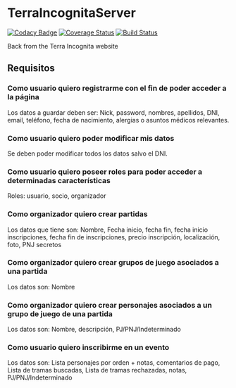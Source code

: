 # TerraIncognitaServer
[![Codacy Badge](https://api.codacy.com/project/badge/Grade/45a732454fbf4bd59a39f0bf7d96d3d0)](https://www.codacy.com/app/albertinizao/TerraIncognitaServer?utm_source=github.com&amp;utm_medium=referral&amp;utm_content=albertinizao/TerraIncognitaServer&amp;utm_campaign=Badge_Grade)
[![Coverage Status](https://coveralls.io/repos/github/albertinizao/TerraIncognitaServer/badge.svg)](https://coveralls.io/github/albertinizao/TerraIncognitaServer)
[![Build Status](https://travis-ci.org/albertinizao/TerraIncognitaServer.svg?branch=master)](https://travis-ci.org/albertinizao/TerraIncognitaServer)

Back from the Terra Incognita website

## Requisitos
### Como usuario quiero registrarme con el fin de poder acceder a la página
Los datos a guardar deben ser: Nick, password, nombres, apellidos, DNI, email, teléfono, fecha de nacimiento, alergias o asuntos médicos relevantes.

### Como usuario quiero poder modificar mis datos
Se deben poder modificar todos los datos salvo el DNI.

### Como usuario quiero poseer roles para poder acceder a determinadas características
Roles: usuario, socio, organizador

### Como organizador quiero crear partidas
Los datos que tiene son: Nombre, Fecha inicio, fecha fin, fecha inicio inscripciones, fecha fin de inscripciones, precio inscripción, localización, foto, PNJ secretos

### Como organizador quiero crear grupos de juego asociados a una partida
Los datos son: Nombre

### Como organizador quiero crear personajes asociados a un grupo de juego de una partida
Los datos son: Nombre, descripción, PJ/PNJ/Indeterminado

### Como usuario quiero inscribirme en un evento
Los datos son: Lista personajes por orden + notas, comentarios de pago, Lista de tramas buscadas, Lista de tramas rechazadas, notas, PJ/PNJ/Indeterminado
